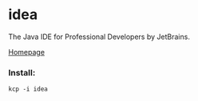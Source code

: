 # idea

The Java IDE for Professional Developers by JetBrains.

[Homepage](https://www.jetbrains.com/idea/)

### Install:
```
kcp -i idea
```
